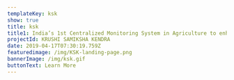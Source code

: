 ```yaml
---
templateKey: ksk
show: true
title: ksk
title1: India’s 1st Centralized Monitoring System in Agriculture to enhance Governance
projectId: KRUSHI SAMIKSHA KENDRA
date: 2019-04-17T07:30:19.759Z
featuredimage: /img/KSK-landing-page.png
bannerImage: /img/ksk.gif
buttonText: Learn More
---
```

